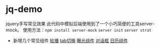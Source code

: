 # jq-demo
jquery手写常见效果
此代码中模拟后端使用到了一个小巧简便的工具server-mock。
使用方法：`npm install server-mock` `server init` `server strat`

- 新增几个常见组件
[轮播]()
[tab切换]()
[曝光组件]()
[对话框]()
[日历组件]()
